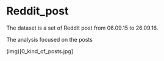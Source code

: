 # Reddit_post


The dataset is a set of Reddit post from 06.09.15 to 26.09.16. 

The analysis focused on the posts 

(img)[0_kind_of_posts.jpg]

